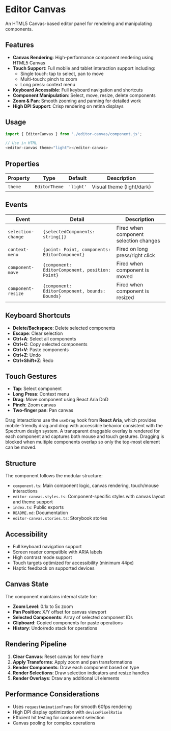 # Editor Canvas

An HTML5 Canvas-based editor panel for rendering and manipulating components.

## Features

- **Canvas Rendering**: High-performance component rendering using HTML5 Canvas
- **Touch Support**: Full mobile and tablet interaction support including:
  - Single touch: tap to select, pan to move
  - Multi-touch: pinch to zoom
  - Long press: context menu
- **Keyboard Accessible**: Full keyboard navigation and shortcuts
- **Component Manipulation**: Select, move, resize, delete components
- **Zoom & Pan**: Smooth zooming and panning for detailed work
- **High DPI Support**: Crisp rendering on retina displays

## Usage

```typescript
import { EditorCanvas } from './editor-canvas/component.js';

// Use in HTML
<editor-canvas theme="light"></editor-canvas>
```

## Properties

| Property | Type          | Default   | Description               |
| -------- | ------------- | --------- | ------------------------- |
| `theme`  | `EditorTheme` | `'light'` | Visual theme (light/dark) |

## Events

| Event              | Detail                                          | Description                            |
| ------------------ | ----------------------------------------------- | -------------------------------------- |
| `selection-change` | `{selectedComponents: string[]}`                | Fired when component selection changes |
| `context-menu`     | `{point: Point, components: EditorComponent}`   | Fired on long press/right click        |
| `component-move`   | `{component: EditorComponent, position: Point}` | Fired when component is moved          |
| `component-resize` | `{component: EditorComponent, bounds: Bounds}`  | Fired when component is resized        |

## Keyboard Shortcuts

- **Delete/Backspace**: Delete selected components
- **Escape**: Clear selection
- **Ctrl+A**: Select all components
- **Ctrl+C**: Copy selected components
- **Ctrl+V**: Paste components
- **Ctrl+Z**: Undo
- **Ctrl+Shift+Z**: Redo

## Touch Gestures

- **Tap**: Select component
- **Long Press**: Context menu
- **Drag**: Move component using React Aria DnD
- **Pinch**: Zoom canvas
- **Two-finger pan**: Pan canvas

Drag interactions use the `useDrag` hook from **React Aria**, which provides
mobile-friendly drag and drop with accessible behavior consistent with the
Spectrum design system. A transparent draggable overlay is rendered for each
component and captures both mouse and touch gestures. Dragging is blocked when
multiple components overlap so only the top-most element can be moved.

## Structure

The component follows the modular structure:

- `component.ts`: Main component logic, canvas rendering, touch/mouse interactions
- `editor-canvas.styles.ts`: Component-specific styles with canvas layout and theme support
- `index.ts`: Public exports
- `README.md`: Documentation
- `editor-canvas.stories.ts`: Storybook stories

## Accessibility

- Full keyboard navigation support
- Screen reader compatible with ARIA labels
- High contrast mode support
- Touch targets optimized for accessibility (minimum 44px)
- Haptic feedback on supported devices

## Canvas State

The component maintains internal state for:

- **Zoom Level**: 0.1x to 5x zoom
- **Pan Position**: X/Y offset for canvas viewport
- **Selected Components**: Array of selected component IDs
- **Clipboard**: Copied components for paste operations
- **History**: Undo/redo stack for operations

## Rendering Pipeline

1. **Clear Canvas**: Reset canvas for new frame
2. **Apply Transforms**: Apply zoom and pan transformations
3. **Render Components**: Draw each component based on type
4. **Render Selections**: Draw selection indicators and resize handles
5. **Render Overlays**: Draw any additional UI elements

## Performance Considerations

- Uses `requestAnimationFrame` for smooth 60fps rendering
- High DPI display optimization with `devicePixelRatio`
- Efficient hit testing for component selection
- Canvas pooling for complex operations
